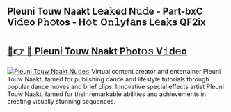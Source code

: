 ## Pleuni Touw Naakt L𝚎a𝚔ed N𝚞𝚍e - Part-bxC Vi𝚍𝚎o P𝚑𝚘tos - H𝚘𝚝 O𝚗𝚕yf𝚊ns L𝚎a𝚔s QF2ix

# <h2><a href="http://kfewen.oniu.top/?m=Pleuni+Touw+Naakt">🔗👉 🔴 Pleuni Touw Naakt P𝚑ot𝚘𝚜 V𝚒d𝚎o</a></h2>

[![Pleuni Touw Naakt Nu𝚍e𝚜](https://i.imgur.com/0qMVB7G.gif)](http://kfewen.oniu.top/?m=Pleuni+Touw+Naakt)
Virtual content creator and entertainer Pleuni Touw Naakt, famed for publishing dance and lifestyle tutorials through popular dance moves and brief clips. Innovative special effects artist Pleuni Touw Naakt, famed for their remarkable abilities and achievements in creating visually stunning sequences.  
